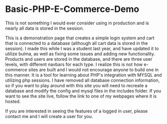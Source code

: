 # Basic-PHP-E-Commerce-Demo
This is not something I would ever consider using in production and is nearly all data is stored in the session.

This is a demonstration page that creates a simple login system and cart that is connected to a database (although all cart data is stored in the session). I made this while I was a student last year, and have updated it to utilize bulma, as well as fixing some issues and adding new functionality. 
Products and users are stored in the database, and there are three user levels, with different navbars for each type. I realize this is not how e-commerce sites are built and I would not encourage anyone to build one in this manner. It is a tool for learning about PHP's integration with MYSQL and utilizing php sessions. I have removed all database connection information, so if you want to play around with this site you will need to recreate a database and modify the config and mysql files in the includes folder. If you want to see the site live, follow the link to one of my webpages where it is hosted.

If you are interested in seeing the features of a logged in user, please contact me and I will create a user for you.

